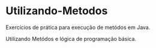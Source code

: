 # Utilizando-Metodos
Exercícios de prática para execução de metódos em Java.

Utilizando Metódos e lógica de programação básica.
